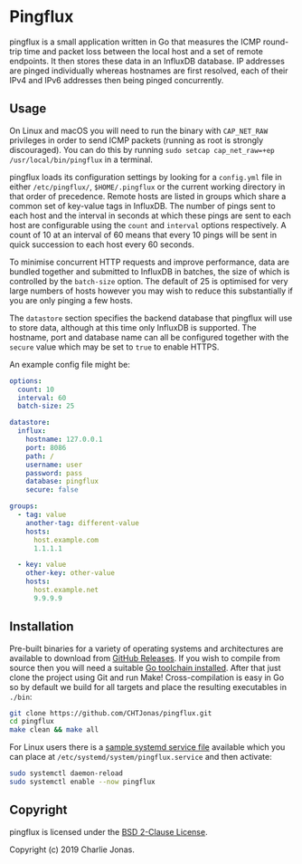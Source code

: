 # Pingflux

pingflux is a small application written in Go that measures the ICMP round-trip time and packet loss between the local host and a set of remote endpoints. It then stores these data in an InfluxDB database. IP addresses are pinged individually whereas hostnames are first resolved, each of their IPv4 and IPv6 addresses then being pinged concurrently.

## Usage

On Linux and macOS you will need to run the binary with `CAP_NET_RAW` privileges in order to send ICMP packets (running as root is strongly discouraged). You can do this by running `sudo setcap cap_net_raw=+ep /usr/local/bin/pingflux` in a terminal.

pingflux loads its configuration settings by looking for a `config.yml` file in either `/etc/pingflux/`, `$HOME/.pingflux` or the current working directory in that order of precedence. Remote hosts are listed in groups which share a common set of key-value tags in InfluxDB. The number of pings sent to each host and the interval in seconds at which these pings are sent to each host are configurable using the `count` and `interval` options respectively. A count of 10 at an interval of 60 means that every 10 pings will be sent in quick succession to each host every 60 seconds.

To minimise concurrent HTTP requests and improve performance, data are bundled together and submitted to InfluxDB in batches, the size of which is controlled by the `batch-size` option. The default of 25 is optimised for very large numbers of hosts however you may wish to reduce this substantially if you are only pinging a few hosts.

The `datastore` section specifies the backend database that pingflux will use to store data, although at this time only InfluxDB is supported. The hostname, port and database name can all be configured together with the `secure` value which may be set to `true` to enable HTTPS.

An example config file might be:

```yaml
options:
  count: 10
  interval: 60
  batch-size: 25

datastore:
  influx:
    hostname: 127.0.0.1
    port: 8086
    path: /
    username: user
    password: pass
    database: pingflux
    secure: false

groups:
  - tag: value
    another-tag: different-value
    hosts:
      host.example.com
      1.1.1.1

  - key: value
    other-key: other-value
    hosts:
      host.example.net
      9.9.9.9
```

## Installation

Pre-built binaries for a variety of operating systems and architectures are available to download from [GitHub Releases](https://github.com/CHTJonas/pingflux/releases). If you wish to compile from source then you will need a suitable [Go toolchain installed](https://golang.org/doc/install). After that just clone the project using Git and run Make! Cross-compilation is easy in Go so by default we build for all targets and place the resulting executables in `./bin`:

```bash
git clone https://github.com/CHTJonas/pingflux.git
cd pingflux
make clean && make all
```

For Linux users there is a [sample systemd service file](https://github.com/CHTJonas/pingflux/blob/master/pingflux.service) available which you can place at `/etc/systemd/system/pingflux.service` and then activate:

```bash
sudo systemctl daemon-reload
sudo systemctl enable --now pingflux
```

## Copyright

pingflux is licensed under the [BSD 2-Clause License](https://opensource.org/licenses/BSD-2-Clause).

Copyright (c) 2019 Charlie Jonas.
